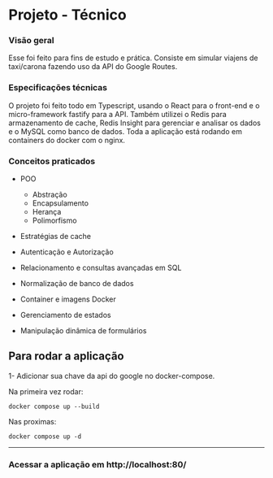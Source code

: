 # Projeto - Técnico

### Visão geral

Esse foi feito para fins de estudo e prática. Consiste em simular viajens de taxi/carona fazendo uso da API do Google Routes.

### Especificações técnicas

O projeto foi feito todo em Typescript, usando o React para o front-end e o micro-framework fastify para a API. Também utilizei o Redis para armazenamento de cache, Redis Insight para gerenciar e analisar os dados e o MySQL como banco de dados. Toda a aplicação está rodando em containers do docker com o nginx.

### Conceitos praticados

* POO
    - Abstração
    - Encapsulamento
    - Herança
    - Polimorfismo

* Estratégias de cache
* Autenticação e Autorização
* Relacionamento e consultas avançadas em SQL
* Normalização de banco de dados
* Container e imagens Docker
* Gerenciamento de estados
* Manipulação dinâmica de formulários



## Para rodar a aplicação

1- Adicionar sua chave da api do google no docker-compose.

Na primeira vez rodar:

``docker compose up --build
``

Nas proximas:

``docker compose up -d
``

---
### Acessar a aplicação em http://localhost:80/